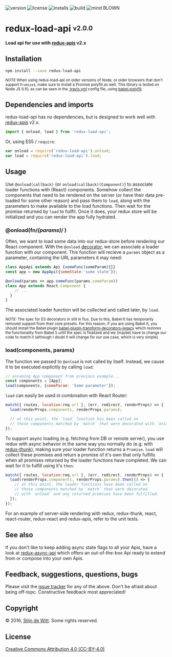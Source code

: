 ﻿![version](https://img.shields.io/npm/v/redux-load-api.svg) ![license](https://img.shields.io/npm/l/redux-load-api.svg) ![installs](https://img.shields.io/npm/dt/redux-load-api.svg) ![build](https://img.shields.io/travis/Download/redux-load-api.svg) ![mind BLOWN](https://img.shields.io/badge/mind-BLOWN-ff69b4.svg)

# redux-load-api <sup><sub>v2.0.0</sub></sup>

**Load api for use with [redux-apis](https://github.com/download/redux-apis) v2.x**

## Installation

```sh
npm install --save redux-load-api
```

<sub>*NOTE* When using redux-load-api on older versions of Node, or older browsers that
don't support `Promise`s, make sure to install a Promise polyfill as well.
This library is tested on Node JS 0.10, as can be seen in the [.travis.yml](.travis.yml)
config file, using [babel-polyfill](https://babeljs.io/docs/usage/polyfill/).</sub>


## Dependencies and imports

redux-load-api has no dependencies, but is designed to work well with
[redux-apis](https://npmjs.org/package/redux-apis) v2.x.

```js
import { onload, load } from 'redux-load-api';
```

Or, using ES5 / `require`:

```js
var onload = require('redux-load-api').onload;
var load = require('redux-load-api').load;
```

## Usage

Use `@onload(callback)` (or `onload(callback)(Component)`) to associate loader functions
with (React) components. Somehow collect the components that need to be rendered on the
server (or have their data pre-loaded for some other reason) and pass them to `load`,
along with the parameters to make available to the load functions. Then wait for the
promise returned by `load` to fullfil. Once it does, your redux store will be initialized
and you can render the app fully hydrated.


### @onload(fn/*(params)*/ )

Often, we want to load some data into our redux-store before rendering our React
component. With the `@onload` [decorator](https://github.com/wycats/javascript-decorators),
we can associate a loader function with our component. This function will recieve
a `params` object as a parameter, containing the URL parameters it may need:

```js
class AppApi extends Api {someFunc(someParam){}}
const app = new AppApi({someState:'some state'});

@onload(params => app.someFunc(params.someParam))
class App extends React.Component {
    // ...
  }
}
```

The associated loader function will be collected and called later, by `load`.

<sub>*NOTE:* The spec for ES decorators in still in flux. Due to this,
Babel 6 has temporarily removed support from their core presets. For this
reason, if you are using Babel 6, you should install the Babel plugin
[babel-plugin-transform-decorators-legacy](https://github.com/loganfsmyth/babel-plugin-transform-decorators-legacy)
which restores the functionality from Babel 5 until the spec is finalized
and we (maybe) have to change our code to match it (although I doubt it
will change for our use case, which is very simple).</sub>


### load(components, params)

The function we passed to `@onload` is not called by itself.
Instead, we cause it to be executed explicitly by calling `load`:

```js
// assuming App component from previous example...
const components = [App];
load(components, {someParam: 'Some parameter'});
```

`load` can easily be used in combination with React Router:

```js
match({ routes, location:req.url }, (err, redirect, renderProps) => {
  load(renderProps.components, renderProps.params);

  // at this point, the `load` function has been called on
  // those components matched by `match` that were decorated with `onload`
});
```

To support async loading (e.g. fetching from DB or remote server), you
use redux with async behavior in the same way you normally do (e.g. with
[redux-thunk](https://github.com/gaearon/redux-thunk)), making sure your
loader function returns a `Promise`. `load` will collect these promises
and return a promise of it's own that only fulfills when all promises
returned by the loader functions have completed.
We can wait for it to fulfill using it's `then`:

```js
match({ routes, location:req.url }, (err, redirect, renderProps) => {
  load(renderProps.components, renderProps.params).then(() => {
    // at this point, the loader functions have been called on
    // those components matched by `match` that were decorated
    // with `onload` and any returned promises have been fulfilled.
  });
});
```

For an example of server-side rendering with redux, redux-thunk, react,
react-router, redux-react and redux-apis, refer to the unit tests.


## See also

If you don't like to keep adding async state flags to all your Apis,
have a look at [redux-async-api](https://github.com/download/redux-async-api)
which offers an out-of-the-box Api ready to extend from or compose into
your own Apis.


## Feedback, suggestions, questions, bugs

Please visit the [issue tracker](https://github.com/download/redux-async-api/issues)
for any of the above. Don't be afraid about being off-topc.
Constructive feedback most appreciated!


## Copyright

© 2016, [Stijn de Witt](http://StijnDeWitt.com). Some rights reserved.


## License

[Creative Commons Attribution 4.0 (CC-BY-4.0)](https://creativecommons.org/licenses/by/4.0/)

